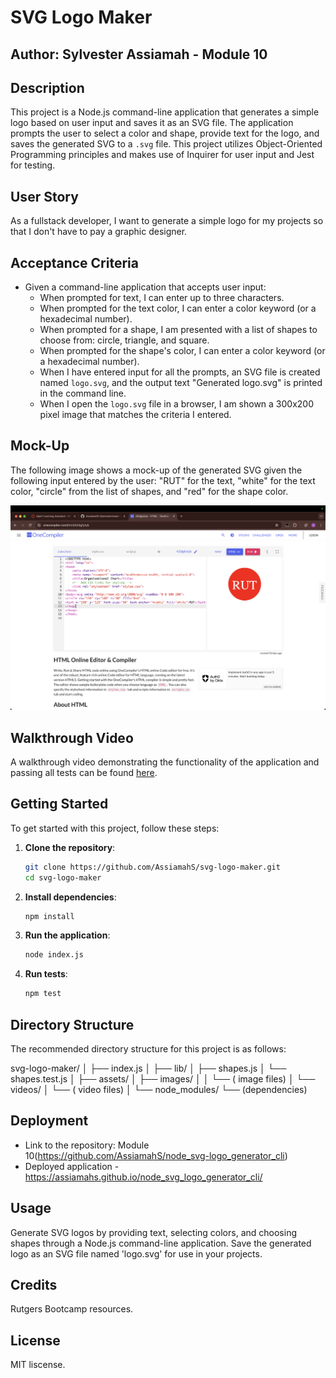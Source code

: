 # SVG Logo Maker

## Author: Sylvester Assiamah - Module 10

## Description

This project is a Node.js command-line application that generates a simple logo based on user input and saves it as an SVG file. The application prompts the user to select a color and shape, provide text for the logo, and saves the generated SVG to a `.svg` file. This project utilizes Object-Oriented Programming principles and makes use of Inquirer for user input and Jest for testing.

## User Story

As a fullstack developer, I want to generate a simple logo for my projects so that I don't have to pay a graphic designer.

## Acceptance Criteria

- Given a command-line application that accepts user input:
  - When prompted for text, I can enter up to three characters.
  - When prompted for the text color, I can enter a color keyword (or a hexadecimal number).
  - When prompted for a shape, I am presented with a list of shapes to choose from: circle, triangle, and square.
  - When prompted for the shape's color, I can enter a color keyword (or a hexadecimal number).
  - When I have entered input for all the prompts, an SVG file is created named `logo.svg`, and the output text "Generated logo.svg" is printed in the command line.
  - When I open the `logo.svg` file in a browser, I am shown a 300x200 pixel image that matches the criteria I entered.

## Mock-Up

The following image shows a mock-up of the generated SVG given the following input entered by the user: "RUT" for the text, "white" for the text color, "circle" from the list of shapes, and "red" for the shape color.

![SVG Logo Example](assets/images/screenshot.png)

## Walkthrough Video

A walkthrough video demonstrating the functionality of the application and passing all tests can be found [here](assets/videos/SVG_demo.mp4).

## Getting Started

To get started with this project, follow these steps:

1. **Clone the repository**:
    ```sh
    git clone https://github.com/AssiamahS/svg-logo-maker.git
    cd svg-logo-maker
    ```

2. **Install dependencies**:
    ```sh
    npm install
    ```

3. **Run the application**:
    ```sh
    node index.js
    ```

4. **Run tests**:
    ```sh
    npm test
    ```

## Directory Structure

The recommended directory structure for this project is as follows:

svg-logo-maker/
│
├── index.js
│
├── lib/
│   ├── shapes.js
│   └── shapes.test.js
│
├── assets/
│   ├── images/
│   │   └── ( image files)
│   └── videos/
│       └── ( video files)
│
└── node_modules/
    └── (dependencies)



## Deployment
- Link to the repository: Module 10(https://github.com/AssiamahS/node_svg-logo_generator_cli)
- Deployed application - https://assiamahs.github.io/node_svg_logo_generator_cli/

## Usage
Generate SVG logos by providing text, selecting colors, and choosing shapes through a Node.js command-line application. Save the generated logo as an SVG file named 'logo.svg' for use in your projects.

## Credits
Rutgers Bootcamp resources.

  
## License
 MIT liscense.
